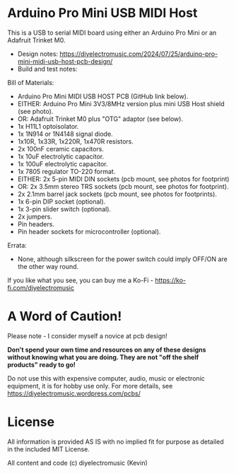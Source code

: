 # Arduino Pro Mini USB MIDI Host

This is a USB to serial MIDI board using either an Arduino Pro Mini or an Adafruit Trinket M0.

- Design notes: https://diyelectromusic.com/2024/07/25/arduino-pro-mini-midi-usb-host-pcb-design/
- Build and test notes: 

Bill of Materials:
- Arduino Pro Mini MIDI USB HOST PCB (GitHub link below).
- EITHER: Arduino Pro Mini 3V3/8MHz version plus mini USB Host shield (see photo).
- OR: Adafruit Trinket M0 plus "OTG" adaptor (see below).
- 1x H11L1 optoisolator.
- 1x 1N914 or 1N4148 signal diode.
- 1x10R, 1x33R, 1x220R, 1x470R resistors.
- 2x 100nF ceramic capacitors.
- 1x 10uF electrolytic capacitor.
- 1x 100uF electrolytic capacitor.
- 1x 7805 regulator TO-220 format.
- EITHER: 2x 5-pin MIDI DIN sockets (pcb mount, see photos for footprint)
- OR: 2x 3.5mm stereo TRS sockets (pcb mount, see photos for footprint).
- 2x 2.1mm barrel jack sockets (pcb mount, see photos for footprints).
- 1x 6-pin DIP socket (optional).
- 1x 3-pin slider switch (optional).
- 2x jumpers.
- Pin headers.
- Pin header sockets for microcontroller (optional).

Errata:
- None, although silkscreen for the power switch could imply OFF/ON are the other way round.

If you like what you see, you can buy me a Ko-Fi - https://ko-fi.com/diyelectromusic

#  A Word of Caution!

Please note - I consider myself a novice at pcb design!

**Don't spend your own time and resources on any of these designs without knowing what you are doing.  They are not "off the shelf products" ready to go!**

Do not use this with expensive computer, audio, music or electronic equipment, it is for hobby use only.  For more details, see https://diyelectromusic.wordpress.com/pcbs/

# License

All information is provided AS IS with no implied fit for purpose as detailed in the included MIT License.

All content and code (c) diyelectromusic (Kevin)
